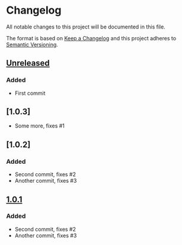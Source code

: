 # Changelog

All notable changes to this project will be documented in this file.

The format is based on [Keep a Changelog](https://keepachangelog.com/en/1.0.0/)
and this project adheres to [Semantic Versioning](https://semver.org/spec/v2.0.0.html).

## [Unreleased]
### Added
- First commit

## [1.0.3]
- Some more, fixes #1

## [1.0.2]
### Added
- Second commit, fixes #2
- Another commit, fixes #3

## [1.0.1]
### Added
- Second commit, fixes #2
- Another commit, fixes #3

[Unreleased]: https://github.com/smartbear/changelog-bot-test/compare/v1.0.1...HEAD
[1.0.1]: https://github.com/smartbear/changelog-bot-test/compare/v1.0.0...v1.0.1
